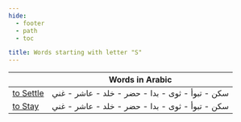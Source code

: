 ```yaml
---
hide:
  - footer
  - path
  - toc

title: Words starting with letter "S"
---
```


|  | Words in Arabic |
| ---- | ---- |
| [to Settle](../L/live.md) | سكن - تبوأ - ثوى - بدا - حضر - خلد - عاشر - غني |
| [to Stay](../L/live.md) | سكن - تبوأ - ثوى - بدا - حضر - خلد - عاشر - غني |